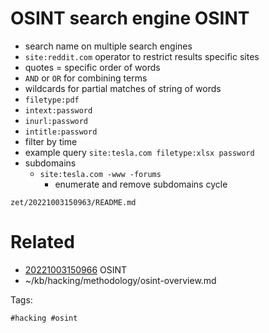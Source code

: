 # OSINT search engine OSINT
- search name on multiple search engines
- `site:reddit.com` operator to restrict results specific sites
- quotes = specific order of words
- `AND` or `OR` for combining terms
- wildcards for partial matches of string of words
- `filetype:pdf`
- `intext:password`
- `inurl:password`
- `intitle:password`
- filter by time
- example query `site:tesla.com filetype:xlsx password`
- subdomains
  - `site:tesla.com -www -forums`
    - enumerate and remove subdomains cycle

` zet/20221003150963/README.md `

# Related

- [20221003150966](/zet/20221003150966/README.md) OSINT
- ~/kb/hacking/methodology/osint-overview.md

Tags:

    #hacking #osint 
